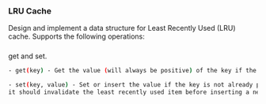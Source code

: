 ### LRU Cache

Design and implement a data structure for Least Recently Used (LRU) cache.
Supports the following operations:

###
get and set.

```sh
- get(key) - Get the value (will always be positive) of the key if the key exists in the cache, otherwise return -1.

- set(key, value) - Set or insert the value if the key is not already present. When the cache reached its capacity, 
it should invalidate the least recently used item before inserting a new item.
```
